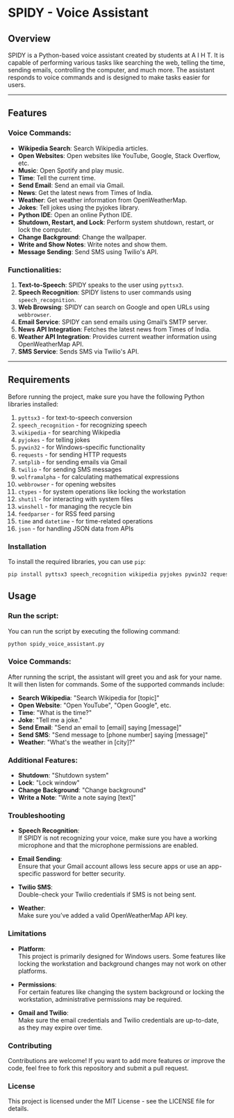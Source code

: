 # SPIDY - Voice Assistant

## Overview
SPIDY is a Python-based voice assistant created by students at A I H T. It is capable of performing various tasks like searching the web, telling the time, sending emails, controlling the computer, and much more. The assistant responds to voice commands and is designed to make tasks easier for users.

---

## Features

### Voice Commands:
- **Wikipedia Search**: Search Wikipedia articles.
- **Open Websites**: Open websites like YouTube, Google, Stack Overflow, etc.
- **Music**: Open Spotify and play music.
- **Time**: Tell the current time.
- **Send Email**: Send an email via Gmail.
- **News**: Get the latest news from Times of India.
- **Weather**: Get weather information from OpenWeatherMap.
- **Jokes**: Tell jokes using the pyjokes library.
- **Python IDE**: Open an online Python IDE.
- **Shutdown, Restart, and Lock**: Perform system shutdown, restart, or lock the computer.
- **Change Background**: Change the wallpaper.
- **Write and Show Notes**: Write notes and show them.
- **Message Sending**: Send SMS using Twilio's API.

### Functionalities:
1. **Text-to-Speech**: SPIDY speaks to the user using `pyttsx3`.
2. **Speech Recognition**: SPIDY listens to user commands using `speech_recognition`.
3. **Web Browsing**: SPIDY can search on Google and open URLs using `webbrowser`.
4. **Email Service**: SPIDY can send emails using Gmail’s SMTP server.
5. **News API Integration**: Fetches the latest news from Times of India.
6. **Weather API Integration**: Provides current weather information using OpenWeatherMap API.
7. **SMS Service**: Sends SMS via Twilio's API.

---

## Requirements

Before running the project, make sure you have the following Python libraries installed:
1. `pyttsx3` - for text-to-speech conversion
2. `speech_recognition` - for recognizing speech
3. `wikipedia` - for searching Wikipedia
4. `pyjokes` - for telling jokes
5. `pywin32` - for Windows-specific functionality
6. `requests` - for sending HTTP requests
7. `smtplib` - for sending emails via Gmail
8. `twilio` - for sending SMS messages
9. `wolframalpha` - for calculating mathematical expressions
10. `webbrowser` - for opening websites
11. `ctypes` - for system operations like locking the workstation
12. `shutil` - for interacting with system files
13. `winshell` - for managing the recycle bin
14. `feedparser` - for RSS feed parsing
15. `time` and `datetime` - for time-related operations
16. `json` - for handling JSON data from APIs

### Installation
To install the required libraries, you can use `pip`:

```bash
pip install pyttsx3 speech_recognition wikipedia pyjokes pywin32 requests smtplib twilio wolframalpha webbrowser ctypes shutil winshell feedparser
```

## Usage

### Run the script:
You can run the script by executing the following command:

```bash
python spidy_voice_assistant.py
```

### Voice Commands:
After running the script, the assistant will greet you and ask for your name. It will then listen for commands. Some of the supported commands include:

- **Search Wikipedia**: "Search Wikipedia for [topic]"
- **Open Website**: "Open YouTube", "Open Google", etc.
- **Time**: "What is the time?"
- **Joke**: "Tell me a joke."
- **Send Email**: "Send an email to [email] saying [message]"
- **Send SMS**: "Send message to [phone number] saying [message]"
- **Weather**: "What's the weather in [city]?"

### Additional Features:
- **Shutdown**: "Shutdown system"
- **Lock**: "Lock window"
- **Change Background**: "Change background"
- **Write a Note**: "Write a note saying [text]"

### Troubleshooting

- **Speech Recognition**:  
  If SPIDY is not recognizing your voice, make sure you have a working microphone and that the microphone permissions are enabled.

- **Email Sending**:  
  Ensure that your Gmail account allows less secure apps or use an app-specific password for better security.

- **Twilio SMS**:  
  Double-check your Twilio credentials if SMS is not being sent.

- **Weather**:  
  Make sure you’ve added a valid OpenWeatherMap API key.

### Limitations

- **Platform**:  
  This project is primarily designed for Windows users. Some features like locking the workstation and background changes may not work on other platforms.

- **Permissions**:  
  For certain features like changing the system background or locking the workstation, administrative permissions may be required.

- **Gmail and Twilio**:  
  Make sure the email credentials and Twilio credentials are up-to-date, as they may expire over time.

### Contributing

Contributions are welcome! If you want to add more features or improve the code, feel free to fork this repository and submit a pull request.

### License

This project is licensed under the MIT License - see the LICENSE file for details.




